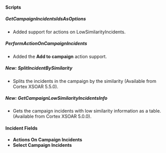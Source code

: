 
#### Scripts
##### GetCampaignIncidentsIdsAsOptions
- Added support for actions on LowSimilarityIncidents.

##### PerformActionOnCampaignIncidents
- Added the **Add to campaign** action support.

##### New: SplitIncidentBySimilarity
- Splits the incidents in the campaign by the similarity (Available from Cortex XSOAR 5.5.0).
##### New: GetCampaignLowSimilarityIncidentsInfo
- Gets the campaign incidents with low similarity information as a table. (Available from Cortex XSOAR 5.0.0).

#### Incident Fields
- **Actions On Campaign Incidents**
- **Select Campaign Incidents**